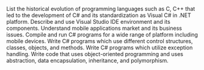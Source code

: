 List the historical evolution of programming languages such as C, C++ that led to the development of C# and its standardization as Visual C# in .NET platform.
Describe and use Visual Studio IDE environment and its components.
Understand mobile applications market and its business issues.
Compile and run C# programs for a wide range of platform including mobile devices.
Write C# programs which use different control structures, classes, objects, and methods.
Write C# programs which utilize exception handling.
Write code that uses object­-oriented programming and uses abstraction, data encapsulation, inheritance, and polymorphism.
